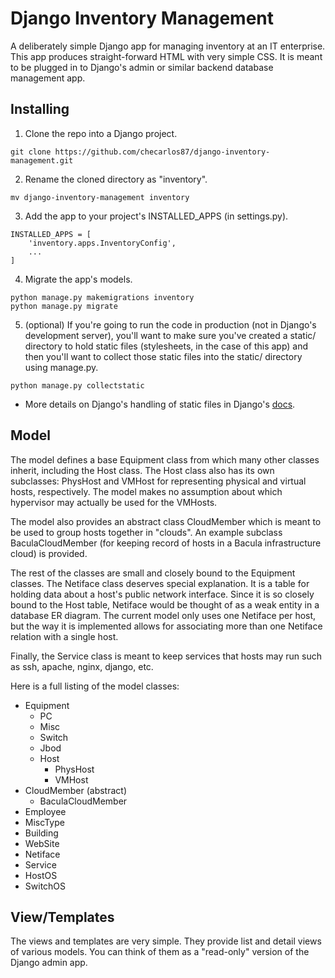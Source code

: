 # Django Inventory Management
A deliberately simple Django app for managing inventory at an IT enterprise. This app produces straight-forward HTML with very simple CSS.  It is meant to be plugged in to Django's admin or similar backend database management app.

## Installing
1. Clone the repo into a Django project.
```
git clone https://github.com/checarlos87/django-inventory-management.git
```

2. Rename the cloned directory as "inventory".
```
mv django-inventory-management inventory
```

3. Add the app to your project's INSTALLED_APPS (in settings.py).
```
INSTALLED_APPS = [ 
    'inventory.apps.InventoryConfig',
    ...
]
```

4. Migrate the app's models.
```
python manage.py makemigrations inventory
python manage.py migrate
```

5. (optional) If you're going to run the code in production (not in Django's development server), you'll want to make sure you've created a static/ directory to hold static files (stylesheets, in the case of this app) and then you'll want to collect those static files into the static/ directory using manage.py.
```
python manage.py collectstatic
```
  
  * More details on Django's handling of static files in Django's [docs](https://docs.djangoproject.com/en/1.9/howto/static-files/#deployment).

## Model
The model defines a base Equipment class from which many other classes inherit, including the Host class.  The Host class also has its own subclasses: PhysHost and VMHost for representing physical and virtual hosts, respectively.  The model makes no assumption about which hypervisor may actually be used for the VMHosts.  

The model also provides an abstract class CloudMember which is meant to be used to group hosts together in "clouds".  An example subclass BaculaCloudMember (for keeping record of hosts in a Bacula infrastructure cloud) is provided. 

The rest of the classes are small and closely bound to the Equipment classes.  The Netiface class deserves special explanation.  It is a table for holding data about a host's public network interface.  Since it is so closely bound to the Host table, Netiface would be thought of as a weak entity in a database ER diagram.  The current model only uses one Netiface per host, but the way it is implemented allows for associating more than one Netiface relation with a single host.

Finally, the Service class is meant to keep services that hosts may run such as ssh, apache, nginx, django, etc.

Here is a full listing of the model classes:
* Equipment
  * PC
  * Misc
  * Switch
  * Jbod
  * Host
    * PhysHost
    * VMHost
* CloudMember (abstract)
  * BaculaCloudMember
* Employee
* MiscType
* Building
* WebSite
* Netiface
* Service
* HostOS
* SwitchOS

## View/Templates
The views and templates are very simple.  They provide list and detail views of various models.  You can think of them as a "read-only" version of the Django admin app.
